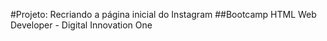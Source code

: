 #Projeto: Recriando a página inicial do Instagram
##Bootcamp HTML Web Developer - Digital Innovation One

